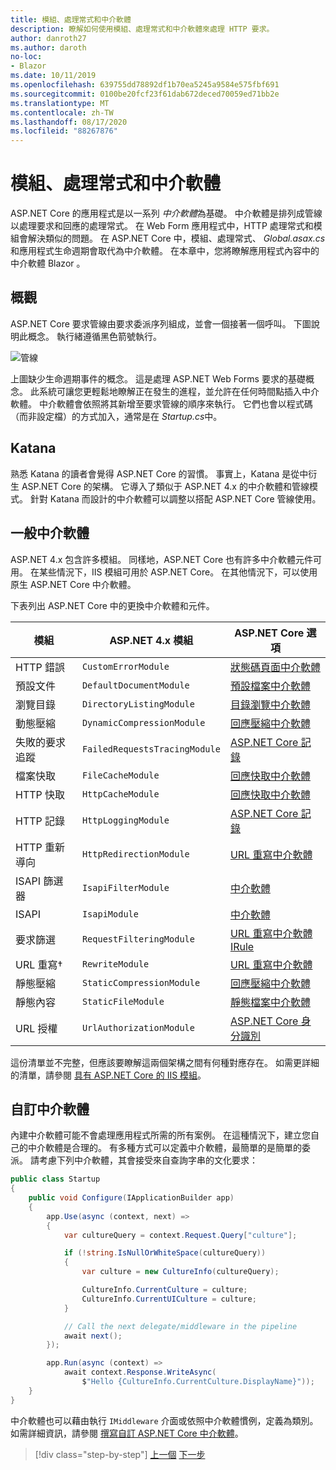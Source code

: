 ```yaml
---
title: 模組、處理常式和中介軟體
description: 瞭解如何使用模組、處理常式和中介軟體來處理 HTTP 要求。
author: danroth27
ms.author: daroth
no-loc:
- Blazor
ms.date: 10/11/2019
ms.openlocfilehash: 639755dd78892df1b70ea5245a9584e575fbf691
ms.sourcegitcommit: 0100be20fcf23f61dab672deced70059ed71bb2e
ms.translationtype: MT
ms.contentlocale: zh-TW
ms.lasthandoff: 08/17/2020
ms.locfileid: "88267876"
---
```

# <a name="modules-handlers-and-middleware"></a>模組、處理常式和中介軟體

ASP.NET Core 的應用程式是以一系列 *中介軟體*為基礎。 中介軟體是排列成管線以處理要求和回應的處理常式。 在 Web Form 應用程式中，HTTP 處理常式和模組會解決類似的問題。 在 ASP.NET Core 中，模組、處理常式、 *Global.asax.cs*和應用程式生命週期會取代為中介軟體。 在本章中，您將瞭解應用程式內容中的中介軟體 Blazor 。

## <a name="overview"></a>概觀

ASP.NET Core 要求管線由要求委派序列組成，並會一個接著一個呼叫。 下圖說明此概念。 執行緒遵循黑色箭號執行。

![管線](media/middleware/request-delegate-pipeline.png)

上圖缺少生命週期事件的概念。 這是處理 ASP.NET Web Forms 要求的基礎概念。 此系統可讓您更輕鬆地瞭解正在發生的進程，並允許在任何時間點插入中介軟體。 中介軟體會依照將其新增至要求管線的順序來執行。 它們也會以程式碼（而非設定檔）的方式加入，通常是在 *Startup.cs*中。

## <a name="katana"></a>Katana

熟悉 Katana 的讀者會覺得 ASP.NET Core 的習慣。 事實上，Katana 是從中衍生 ASP.NET Core 的架構。 它導入了類似于 ASP.NET 4.x 的中介軟體和管線模式。 針對 Katana 而設計的中介軟體可以調整以搭配 ASP.NET Core 管線使用。

## <a name="common-middleware"></a>一般中介軟體

ASP.NET 4.x 包含許多模組。 同樣地，ASP.NET Core 也有許多中介軟體元件可用。 在某些情況下，IIS 模組可用於 ASP.NET Core。 在其他情況下，可以使用原生 ASP.NET Core 中介軟體。

下表列出 ASP.NET Core 中的更換中介軟體和元件。

|模組                 |ASP.NET 4.x 模組           |ASP.NET Core 選項|
|-----------------------|-----------------------------|-------------------|
|HTTP 錯誤            |`CustomErrorModule`          |[狀態碼頁面中介軟體](/aspnet/core/fundamentals/error-handling#usestatuscodepages)|
|預設文件       |`DefaultDocumentModule`      |[預設檔案中介軟體](/aspnet/core/fundamentals/static-files#serve-a-default-document)|
|瀏覽目錄     |`DirectoryListingModule`     |[目錄瀏覽中介軟體](/aspnet/core/fundamentals/static-files#enable-directory-browsing)|
|動態壓縮    |`DynamicCompressionModule`   |[回應壓縮中介軟體](/aspnet/core/performance/response-compression)|
|失敗的要求追蹤|`FailedRequestsTracingModule`|[ASP.NET Core 記錄](/aspnet/core/fundamentals/logging/index#tracesource-provider)|
|檔案快取           |`FileCacheModule`            |[回應快取中介軟體](/aspnet/core/performance/caching/middleware)|
|HTTP 快取           |`HttpCacheModule`            |[回應快取中介軟體](/aspnet/core/performance/caching/middleware)|
|HTTP 記錄           |`HttpLoggingModule`          |[ASP.NET Core 記錄](/aspnet/core/fundamentals/logging/index)|
|HTTP 重新導向       |`HttpRedirectionModule`      |[URL 重寫中介軟體](/aspnet/core/fundamentals/url-rewriting)|
|ISAPI 篩選器          |`IsapiFilterModule`          |[中介軟體](/aspnet/core/fundamentals/middleware/index)|
|ISAPI                  |`IsapiModule`                |[中介軟體](/aspnet/core/fundamentals/middleware/index)|
|要求篩選      |`RequestFilteringModule`     |[URL 重寫中介軟體 IRule](/aspnet/core/fundamentals/url-rewriting#irule-based-rule)|
|URL 重寫&#8224;   |`RewriteModule`              |[URL 重寫中介軟體](/aspnet/core/fundamentals/url-rewriting)|
|靜態壓縮     |`StaticCompressionModule`    |[回應壓縮中介軟體](/aspnet/core/performance/response-compression)|
|靜態內容         |`StaticFileModule`           |[靜態檔案中介軟體](/aspnet/core/fundamentals/static-files)|
|URL 授權      |`UrlAuthorizationModule`     |[ASP.NET Core 身分識別](/aspnet/core/security/authentication/identity)|

這份清單並不完整，但應該要瞭解這兩個架構之間有何種對應存在。 如需更詳細的清單，請參閱 [具有 ASP.NET Core 的 IIS 模組](/aspnet/core/host-and-deploy/iis/modules)。

## <a name="custom-middleware"></a>自訂中介軟體

內建中介軟體可能不會處理應用程式所需的所有案例。 在這種情況下，建立您自己的中介軟體是合理的。 有多種方式可以定義中介軟體，最簡單的是簡單的委派。 請考慮下列中介軟體，其會接受來自查詢字串的文化要求：

```csharp
public class Startup
{
    public void Configure(IApplicationBuilder app)
    {
        app.Use(async (context, next) =>
        {
            var cultureQuery = context.Request.Query["culture"];

            if (!string.IsNullOrWhiteSpace(cultureQuery))
            {
                var culture = new CultureInfo(cultureQuery);

                CultureInfo.CurrentCulture = culture;
                CultureInfo.CurrentUICulture = culture;
            }

            // Call the next delegate/middleware in the pipeline
            await next();
        });

        app.Run(async (context) =>
            await context.Response.WriteAsync(
                $"Hello {CultureInfo.CurrentCulture.DisplayName}"));
    }
}
```

中介軟體也可以藉由執行 `IMiddleware` 介面或依照中介軟體慣例，定義為類別。 如需詳細資訊，請參閱 [撰寫自訂 ASP.NET Core 中介軟體](/aspnet/core/fundamentals/middleware/write)。

>[!div class="step-by-step"]
>[上一個](data.md) 
>[下一步](config.md)
